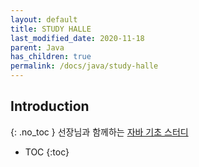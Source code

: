 ```yaml
---
layout: default
title: STUDY HALLE
last_modified_date: 2020-11-18
parent: Java
has_children: true
permalink: /docs/java/study-halle
---
```

## Introduction
{: .no_toc }
선장님과 함께하는 [자바 기초 스터디](https://github.com/whiteship/live-study)

- TOC
{:toc}